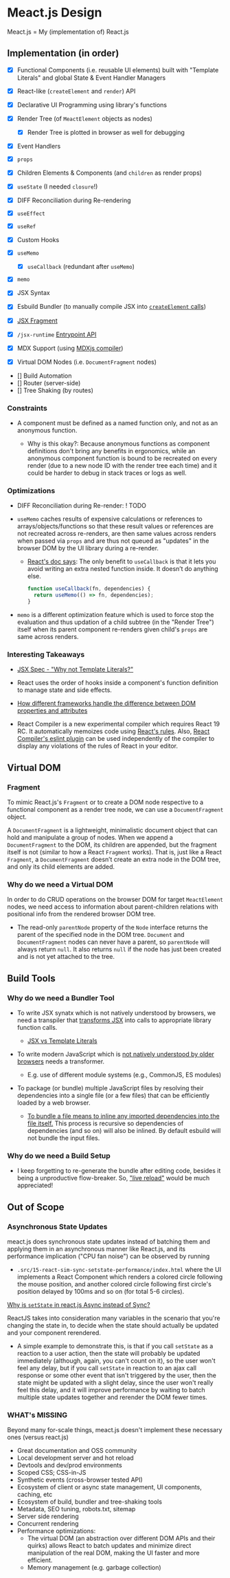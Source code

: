 # Meact.js Design

Meact.js = My (implementation of) React.js

## Implementation (in order)

- [x] Functional Components (i.e. reusable UI elements) built with "Template Literals" and global State & Event Handler Managers

- [x] React-like (`createElement` and `render`) API
- [x] Declarative UI Programming using library's functions
- [x] Render Tree (of `MeactElement` objects as nodes)
  - [x] Render Tree is plotted in browser as well for debugging
- [x] Event Handlers
- [x] `props`
- [x] Children Elements & Components (and `children` as render props)

- [x] `useState` (I needed `closure`!)
- [x] DIFF Reconciliation during Re-rendering

- [x] `useEffect`
- [x] `useRef`
- [x] Custom Hooks

- [x] `useMemo`
  - [x] `useCallback` (redundant after `useMemo`)
- [x] `memo`

- [x] JSX Syntax
- [x] Esbuild Bundler (to manually compile JSX into [`createElement` calls](https://esbuild.github.io/api/#jsx-factory))
- [x] [JSX Fragment](https://esbuild.github.io/api/#jsx-fragment)
- [x] `/jsx-runtime` [Entrypoint API](https://esbuild.github.io/api/#jsx-import-source)
- [x] MDX Support (using [MDXjs compiler](https://mdxjs.com/packages/mdx/))

- [x] Virtual DOM Nodes (i.e. `DocumentFragment` nodes)

- [] Build Automation
- [] Router (server-side)
- [] Tree Shaking (by routes)

### Constraints

- A component must be defined as a named function only, and not as an anonymous function.

  - Why is this okay?: Because anonymous functions as component definitions don't bring any benefits in ergonomics, while an anonymous component function is bound to be recreated on every render (due to a new node ID with the render tree each time) and it could be harder to debug in stack traces or logs as well.

### Optimizations

- DIFF Reconciliation during Re-render: ! TODO

- `useMemo` caches results of expensive calculations or references to arrays/objects/functions so that these result values or references are not recreated across re-renders, are then same values across renders when passed via `props` and are thus not queued as "updates" in the browser DOM by the UI library during a re-render.

  - [React's doc says](https://react.dev/reference/react/useMemo#memoizing-a-function): The only benefit to `useCallback` is that it lets you avoid writing an extra nested function inside. It doesn’t do anything else.

    ```js
    function useCallback(fn, dependencies) {
      return useMemo(() => fn, dependencies);
    }
    ```

- `memo` is a different optimization feature which is used to force stop the evaluation and thus updation of a child subtree (in the "Render Tree") itself when its parent component re-renders given child's `props` are same across renders.

### Interesting Takeaways

- [JSX Spec - "Why not Template Literals?"](https://facebook.github.io/jsx/#sec-why-not-template-literals)

- React uses the order of hooks inside a component's function definition to manage state and side effects.

- [How different frameworks handle the difference between DOM properties and attributes](https://jakearchibald.com/2024/attributes-vs-properties/#how-frameworks-handle-the-difference)

- React Compiler is a new experimental compiler which requires React 19 RC. It automatically memoizes code using [React's rules](https://react.dev/reference/rules). Also, [React Compiler's eslint plugin](https://react.dev/learn/react-compiler#installing-eslint-plugin-react-compiler) can be used independently of the compiler to display any violations of the rules of React in your editor.

## Virtual DOM

### Fragment

To mimic React.js's `Fragment` or to create a DOM node respective to a functional component as a render tree node, we can use a `DocumentFragment` object.

A `DocumentFragment` is a lightweight, minimalistic document object that can hold and manipulate a group of nodes. When we append a `DocumentFragment` to the DOM, its children are appended, but the fragment itself is not (similar to how a React `Fragment` works). That is, just like a React `Fragment`, a `DocumentFragment` doesn’t create an extra node in the DOM tree, and only its child elements are added.

### Why do we need a Virtual DOM

In order to do CRUD operations on the browser DOM for target `MeactElement` nodes, we need access to information about parent-children relations with positional info from the rendered browser DOM tree.

- The read-only `parentNode` property of the `Node` interface returns the parent of the specified node in the DOM tree. `Document` and `DocumentFragment` nodes can never have a parent, so `parentNode` will always return `null`. It also returns `null` if the node has just been created and is not yet attached to the tree.

## Build Tools

### Why do we need a Bundler Tool

- To write JSX synatx which is not natively understood by browsers, we need a transpiler that [transforms JSX](https://esbuild.github.io/api/#jsx) into calls to appropriate library function calls.

  - [JSX vs Template Literals](https://facebook.github.io/jsx/#sec-why-not-template-literals)

- To write modern JavaScript which is [not natively understood by older browsers](https://esbuild.github.io/api/#target) needs a transformer.

  - E.g. use of different module systems (e.g., CommonJS, ES modules)

- To package (or bundle) multiple JavaScript files by resolving their dependencies into a single file (or a few files) that can be efficiently loaded by a web browser.

  - [To bundle a file means to inline any imported dependencies into the file itself.](https://esbuild.github.io/api/#bundle) This process is recursive so dependencies of dependencies (and so on) will also be inlined. By default esbuild will not bundle the input files.

### Why do we need a Build Setup

- I keep forgetting to re-generate the bundle after editing code, besides it being a unproductive flow-breaker. So, ["live reload"](https://esbuild.github.io/api/#live-reload) would be much appreciated!

## Out of Scope

### Asynchronous State Updates

meact.js does synchronous state updates instead of batching them and applying them in an asynchronous manner like React.js, and its performance implication ("CPU fan noise") can be observed by running

- `.src/15-react-sim-sync-setstate-performance/index.html` where the UI implements a React Component which renders a colored circle following the mouse position, and another colored circle following first circle's position delayed by 100ms and so on (for total 5-6 circles).

[Why is `setState` in react.js Async instead of Sync?](https://stackoverflow.com/a/48438145/3083243)

ReactJS takes into consideration many variables in the scenario that you're changing the state in, to decide when the state should actually be updated and your component rerendered.

- A simple example to demonstrate this, is that if you call `setState` as a reaction to a user action, then the state will probably be updated immediately (although, again, you can't count on it), so the user won't feel any delay, but if you call `setState` in reaction to an ajax call response or some other event that isn't triggered by the user, then the state might be updated with a slight delay, since the user won't really feel this delay, and it will improve performance by waiting to batch multiple state updates together and rerender the DOM fewer times.

### WHAT's MISSING

Beyond many for-scale things, meact.js doesn't implement these necessary ones (versus react.js)

- Great documentation and OSS community
- Local development server and hot reload
- Devtools and dev/prod environments
- Scoped CSS; CSS-in-JS
- Synthetic events (cross-browser tested API)
- Ecosystem of client or async state management, UI components, caching, etc
- Ecosystem of build, bundler and tree-shaking tools
- Metadata, SEO tuning, robots.txt, sitemap
- Server side rendering
- Concurrent rendering
- Performance optimizations:
  - The virtual DOM (an abstraction over different DOM APIs and their quirks) allows React to batch updates and minimize direct manipulation of the real DOM, making the UI faster and more efficient.
  - Memory management (e.g. garbage collection)
